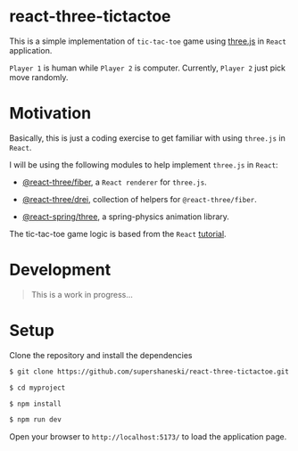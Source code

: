 react-three-tictactoe
===========

This is a simple implementation of `tic-tac-toe` game using [three.js](https://threejs.org) in `React` application.

`Player 1` is human while `Player 2` is computer. Currently, `Player 2` just pick move randomly.

# Motivation

Basically, this is just a coding exercise to get familiar with using `three.js` in `React`.

I will be using the following modules to help implement `three.js` in `React`:

* [@react-three/fiber](https://github.com/pmndrs/react-three-fiber#readme), a `React renderer` for `three.js`.
  
* [@react-three/drei](https://github.com/pmndrs/drei), collection of helpers for `@react-three/fiber`.
  
* [@react-spring/three](https://github.com/pmdrs/react-spring#readme), a spring-physics animation library.

The tic-tac-toe game logic is based from the `React` [tutorial](https://reactjs.org/tutorial/tutorial.html).

# Development

> This is a work in progress...

# Setup

Clone the repository and install the dependencies

```sh
$ git clone https://github.com/supershaneski/react-three-tictactoe.git myproject

$ cd myproject

$ npm install

$ npm run dev
```

Open your browser to `http://localhost:5173/` to load the application page.
